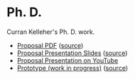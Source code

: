 Ph. D.
======

Curran Kelleher's Ph. D. work.

 * [Proposal PDF](http://curran.github.io/phd/proposal/proposal.pdf) ([source](https://github.com/curran/phd/tree/gh-pages/proposal/latex))
 * [Proposal Presentation Slides](http://curran.github.io/phd/proposal/presentation/) ([source](https://github.com/curran/phd/tree/gh-pages/proposal/presentation))
 * [Proposal Presentation on YouTube](https://www.youtube.com/watch?v=oS22Y-cxCsY&feature=youtu.be)
 * [Prototype (work in progress)](http://curran.github.io/phd/prototype/) ([source](https://github.com/curran/phd/tree/gh-pages/prototype))
